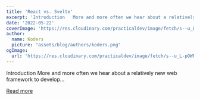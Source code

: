 ```yaml
---
title: 'React vs. Svelte'
excerpt: 'Introduction   More and more often we hear about a relatively new web framework to develop...'
date: '2022-05-22'
coverImage: 'https://res.cloudinary.com/practicaldev/image/fetch/s--u_L-pOWR--/c_imagga_scale,f_auto,fl_progressive,h_420,q_auto,w_1000/https://dev-to-uploads.s3.amazonaws.com/uploads/articles/e3gcukzzsn4par407hcu.jpg'
author:
  name: Koders
  picture: "assets/blog/authors/koders.png"
ogImage:
  url: 'https://res.cloudinary.com/practicaldev/image/fetch/s--u_L-pOWR--/c_imagga_scale,f_auto,fl_progressive,h_420,q_auto,w_1000/https://dev-to-uploads.s3.amazonaws.com/uploads/articles/e3gcukzzsn4par407hcu.jpg'
---
```


Introduction   More and more often we hear about a relatively new web framework to develop...

[Read more](https://dev.to/northwillov/react-vs-svelte-25e6)
